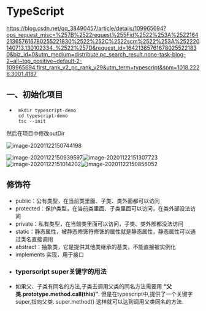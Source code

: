 # TypeScript

https://blog.csdn.net/qq_38490457/article/details/109965694?ops_request_misc=%257B%2522request%255Fid%2522%253A%2522164213657616780255221830%2522%252C%2522scm%2522%253A%252220140713.130102334..%2522%257D&request_id=164213657616780255221830&biz_id=0&utm_medium=distribute.pc_search_result.none-task-blog-2~all~top_positive~default-2-109965694.first_rank_v2_pc_rank_v29&utm_term=typescript&spm=1018.2226.3001.4187

## 一、初始化项目

* ```
   mkdir typescript-demo
   cd typescript-demo
   tsc --init
  ```

  

然后在项目中修改outDir

![image-20201122150744198](https://img-blog.csdnimg.cn/img_convert/6bf6e2dab55918359d1640b9ff7897eb.png)

![image-20201122150939597](https://img-blog.csdnimg.cn/img_convert/4aef144e5bf0eb9320c68d3973ba09c6.png)![image-20201122151307723](https://img-blog.csdnimg.cn/img_convert/81a7a34f6fe0cbb6c800ac9fbdc279c8.png)![image-20201122151014202](https://img-blog.csdnimg.cn/img_convert/49bc62ed6fd68ae1c8f66ce4e15fc9ae.png)![image-20201122150856052](https://img-blog.csdnimg.cn/img_convert/9a640ba72ad01e3f4a0ea13a4797c7a9.png)

## 修饰符

- public：公有类型，在当前类里面、子类、类外面都可以访问
- protected：保护类型，在当前类里面、子类里面可以访问，在类外部没法访问
- private：私有类型，在当前类里面可以访问，子类、类外部都没法访问
- static：静态属性，被静态修饰符修饰的属性就是静态属性，静态属性可以通过类名直接调用
- abstract：抽象类，它是提供其他类继承的基类，不能直接被实例化
- implements 实现，用于接口





* ### typerscript super关键字的用法 

* 如果父、子类有同名的方法,子类去调用父类的同名方法需要用 **“父类.prototype.method.call(this)”**.
  但是在typescript中,提供了一个关键字super,指向父类.
  super.method() 这样就可以达到调用父类同名的方法.